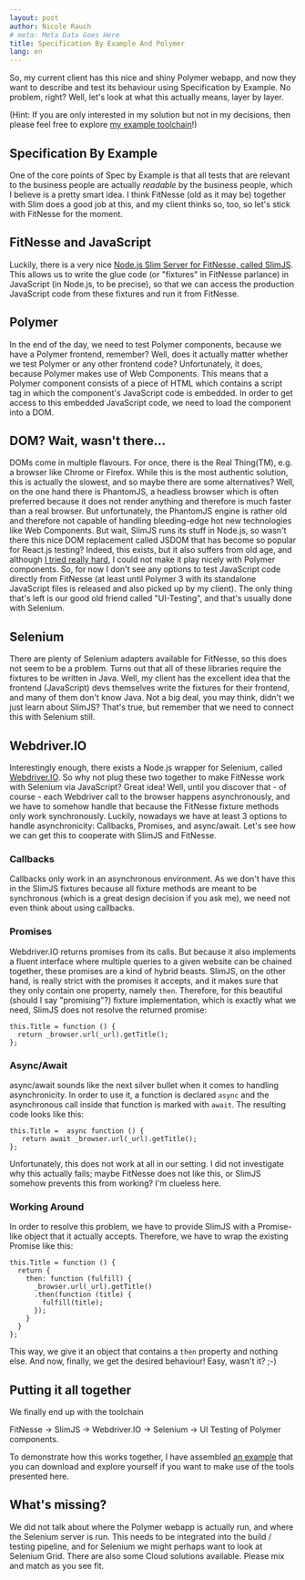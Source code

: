 ```yaml
---
layout: post
author: Nicole Rauch
# meta: Meta Data Goes Here
title: Specification By Example And Polymer
lang: en
---
```


So, my current client has this nice and shiny Polymer webapp, and now they want to describe and test its behaviour using Specification by Example. No problem, right? Well, let's look at what this actually means, layer by layer.

(Hint: If you are only interested in my solution but not in my decisions, then please feel free to explore [my  example toolchain](https://github.com/NicoleRauch/SpecByExampleAndPolymer)!)


## Specification By Example

One of the core points of Spec by Example is that all tests that are relevant to the business people are actually *readable* by the business people, which I believe is a pretty smart idea. I think FitNesse (old as it may be) together with  Slim does a good job at this, and my client thinks so, too, so let's stick with FitNesse for the moment.

## FitNesse and JavaScript

Luckily, there is a very nice [Node.js Slim Server for FitNesse, called SlimJS](https://github.com/noamtcohen/SlimJS). This allows us to write the glue code (or "fixtures" in FitNesse parlance) in JavaScript (in Node.js, to be precise), so that we can access the production JavaScript code from these fixtures and run it from FitNesse.

## Polymer

In the end of the day, we need to test Polymer components, because we have a Polymer frontend, remember? Well, does it actually matter whether we test Polymer or any other frontend code? Unfortunately, it does, because Polymer makes use of Web Components. This means that a Polymer component consists of a piece of HTML which contains a script tag in which the component's JavaScript code is embedded. In order to get access to this embedded JavaScript code, we need to load the component into a DOM.

## DOM? Wait, wasn't there...

DOMs come in multiple flavours. For once, there is the Real Thing(TM), e.g. a browser like Chrome or Firefox. While this is the most authentic solution, this is actually the slowest, and so maybe there are some alternatives? Well, on the one hand there is PhantomJS, a headless browser which is often preferred because it does not render anything and therefore is much faster than a real browser. But unfortunately, the PhantomJS engine is rather old and therefore not capable of handling bleeding-edge hot new technologies like Web Components. But wait, SlimJS runs its stuff in Node.js, so wasn't there this nice DOM replacement called JSDOM that has become so popular for React.js testing? Indeed, this exists, but it also suffers from old age, and although [I tried really hard](https://github.com/tmpvar/jsdom/issues/1030#issuecomment-320992027), I could not make it play nicely with Polymer components. So, for now I don't see any options to test JavaScript code directly from FitNesse (at least until Polymer 3 with its standalone JavaScript files is released and also picked up by my client). The only thing that's left is our good old friend called "UI-Testing", and that's usually done with Selenium.


## Selenium

There are plenty of Selenium adapters available for FitNesse, so this does not seem to be a problem. Turns out that all of these libraries require the fixtures to be written in Java. Well, my client has the excellent idea that the frontend (JavaScript) devs themselves write the fixtures for their frontend, and many of them don't know Java. Not a big deal, you may think, didn't we just learn about SlimJS? That's true, but remember that we need to connect this with Selenium still.

## Webdriver.IO

Interestingly enough, there exists a Node.js wrapper for Selenium, called [Webdriver.IO](http://webdriver.io/). So why not plug these two together to make FitNesse work with Selenium via JavaScript? Great idea!
Well, until you discover that - of course - each Webdriver call to the browser happens asynchronously, and we have to somehow handle that because the FitNesse fixture methods only work synchronously. Luckily, nowadays we have at least 3 options to handle asynchronicity: Callbacks, Promises, and async/await. Let's see how we can get this to cooperate with SlimJS and FitNesse.

### Callbacks

Callbacks only work in an asynchronous environment. As we don't have this in the SlimJS fixtures because all fixture methods are meant to be synchronous (which is a great design decision if you ask me), we need not even think about using callbacks.

### Promises

Webdriver.IO returns promises from its calls. But because it also implements a fluent interface where multiple queries to a given website can be chained together, these promises are a kind of hybrid beasts. SlimJS, on the other hand, is really strict with the promises it accepts, and it makes sure that they only contain one property, namely `then`. Therefore, for this beautiful (should I say "promising"?) fixture implementation, which is exactly what we need, SlimJS does not resolve the returned promise:

```
this.Title = function () {
  return _browser.url(_url).getTitle();
};
```

### Async/Await

async/await sounds like the next silver bullet when it comes to handling asynchronicity. In order to use it, a function is declared `async` and the asynchronous call inside that function is marked with `await`. The resulting code  looks like this:

```
this.Title =  async function () {
   return await _browser.url(_url).getTitle();
};
```

Unfortunately, this does not work at all in our setting. I did not investigate why this actually fails; maybe FitNesse does not like this, or SlimJS somehow prevents this from working? I'm clueless here.

### Working Around

In order to resolve this problem, we have to provide SlimJS with a Promise-like object that it actually accepts. Therefore, we have to wrap the existing Promise like this:

```
this.Title = function () {
  return {
    then: function (fulfill) {
      _browser.url(_url).getTitle()
      .then(function (title) {
        fulfill(title);
      });
    }
  }
};
```

This way, we give it an object that contains a `then` property and nothing else. And now, finally, we get the desired behaviour! Easy, wasn't it? ;-)


## Putting it all together

We finally end up with the toolchain

FitNesse -> SlimJS -> Webdriver.IO -> Selenium -> UI Testing of Polymer components.

To demonstrate how this works together, I have assembled [an example](https://github.com/NicoleRauch/SpecByExampleAndPolymer) that you can download and explore yourself if you want to make use of the tools presented here.

## What's missing?

We did not talk about where the Polymer webapp is actually run, and where the Selenium server is run. This needs to be integrated into the build / testing pipeline, and for Selenium we might perhaps want to look at Selenium Grid. There are also some Cloud solutions available. Please mix and match as you see fit.
